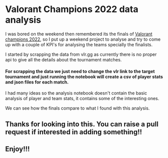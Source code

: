 # Valorant Champions 2022 data analysis

I was bored on the weekend then remembered its the finals of [Valorant champions 2022](https://www.vlr.gg/event/1015/valorant-champions-2022/), so I put up a weekend project to analyse and try to come up with a couple of KPI's for analysing the teams specially the finalists.

I started by scrapping the data from vlr.gg as currently there is no proper api to give all the details about the tournament matches.

#### For scrapping the data we just need to change the vlr link to the target tournament and just running the notebook will create a csv of player stats and json files for each match.

I had many ideas so the analysis notebook doesn't contain the basic analysis of player and team stats, it contains some of the interesting ones.

We can see how the finals compare to what I found with this analysis.

## Thanks for looking into this. You can raise a pull request if interested in adding something!!
## Enjoy!!!
